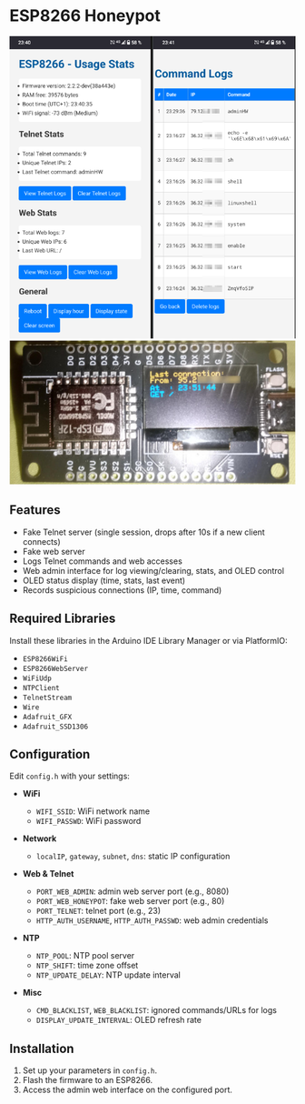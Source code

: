 # ESP8266 Honeypot

![Admin Interface](pictures/screenshot.png)
![Photo](pictures/esp.jpg)

## Features

- Fake Telnet server (single session, drops after 10s if a new client connects)
- Fake web server
- Logs Telnet commands and web accesses
- Web admin interface for log viewing/clearing, stats, and OLED control
- OLED status display (time, stats, last event)
- Records suspicious connections (IP, time, command)

## Required Libraries

Install these libraries in the Arduino IDE Library Manager or via PlatformIO:

- `ESP8266WiFi`  
- `ESP8266WebServer`  
- `WiFiUdp`  
- `NTPClient`  
- `TelnetStream`  
- `Wire`  
- `Adafruit_GFX`  
- `Adafruit_SSD1306`  

## Configuration

Edit `config.h` with your settings:

- **WiFi**
  - `WIFI_SSID`: WiFi network name
  - `WIFI_PASSWD`: WiFi password

- **Network**
  - `localIP`, `gateway`, `subnet`, `dns`: static IP configuration

- **Web & Telnet**
  - `PORT_WEB_ADMIN`: admin web server port (e.g., 8080)
  - `PORT_WEB_HONEYPOT`: fake web server port (e.g., 80)
  - `PORT_TELNET`: telnet port (e.g., 23)
  - `HTTP_AUTH_USERNAME`, `HTTP_AUTH_PASSWD`: web admin credentials

- **NTP**
  - `NTP_POOL`: NTP pool server
  - `NTP_SHIFT`: time zone offset
  - `NTP_UPDATE_DELAY`: NTP update interval

- **Misc**
  - `CMD_BLACKLIST`, `WEB_BLACKLIST`: ignored commands/URLs for logs
  - `DISPLAY_UPDATE_INTERVAL`: OLED refresh rate

## Installation

1. Set up your parameters in `config.h`.
2. Flash the firmware to an ESP8266.
3. Access the admin web interface on the configured port.

